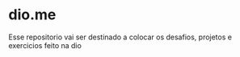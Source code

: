 # dio.me

Esse repositorio vai ser destinado a colocar os desafios, projetos  e exercicios feito na dio
